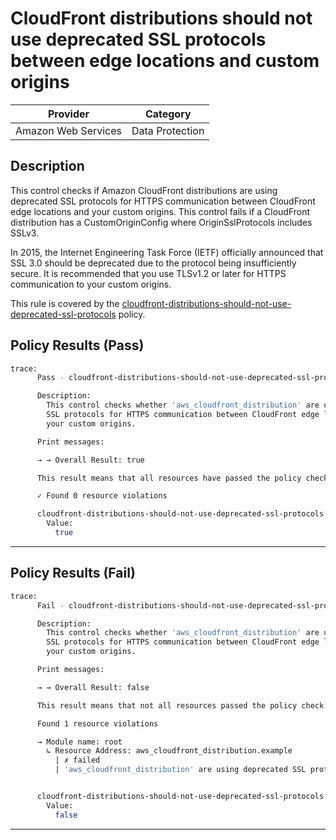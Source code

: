 # CloudFront distributions should not use deprecated SSL protocols between edge locations and custom origins

| Provider            | Category        |
|---------------------|-----------------|
| Amazon Web Services | Data Protection |

## Description

This control checks if Amazon CloudFront distributions are using deprecated SSL protocols for HTTPS communication between CloudFront edge locations and your custom origins. This control fails if a CloudFront distribution has a CustomOriginConfig where OriginSslProtocols includes SSLv3.

In 2015, the Internet Engineering Task Force (IETF) officially announced that SSL 3.0 should be deprecated due to the protocol being insufficiently secure. It is recommended that you use TLSv1.2 or later for HTTPS communication to your custom origins.

This rule is covered by the [cloudfront-distributions-should-not-use-deprecated-ssl-protocols](https://github.com/hashicorp/policy-library-FSBP-Policy-Set-for-AWS-Terraform/blob/main/policies/cloudfront/cloudfront-distributions-should-not-use-deprecated-ssl-protocols.sentinel) policy.

## Policy Results (Pass)
```bash
trace:
      Pass - cloudfront-distributions-should-not-use-deprecated-ssl-protocols.sentinel

      Description:
        This control checks whether 'aws_cloudfront_distribution' are using deprecated
        SSL protocols for HTTPS communication between CloudFront edge locations and
        your custom origins.

      Print messages:

      → → Overall Result: true

      This result means that all resources have passed the policy check for the policy cloudfront-distributions-should-not-use-deprecated-ssl-protocols.

      ✓ Found 0 resource violations

      cloudfront-distributions-should-not-use-deprecated-ssl-protocols.sentinel:51:1 - Rule "main"
        Value:
          true
```

---

## Policy Results (Fail)
```bash
trace:
      Fail - cloudfront-distributions-should-not-use-deprecated-ssl-protocols.sentinel

      Description:
        This control checks whether 'aws_cloudfront_distribution' are using deprecated
        SSL protocols for HTTPS communication between CloudFront edge locations and
        your custom origins.

      Print messages:

      → → Overall Result: false

      This result means that not all resources passed the policy check and the protected behavior is not allowed for the policy cloudfront-distributions-should-not-use-deprecated-ssl-protocols.

      Found 1 resource violations

      → Module name: root
        ↳ Resource Address: aws_cloudfront_distribution.example
          | ✗ failed
          | 'aws_cloudfront_distribution' are using deprecated SSL protocols for HTTPS communication between CloudFront edge locations and your custom origins. Refer to https://docs.aws.amazon.com/securityhub/latest/userguide/cloudfront-controls.html#cloudfront-10 for more details.


      cloudfront-distributions-should-not-use-deprecated-ssl-protocols.sentinel:51:1 - Rule "main"
        Value:
          false
```

---